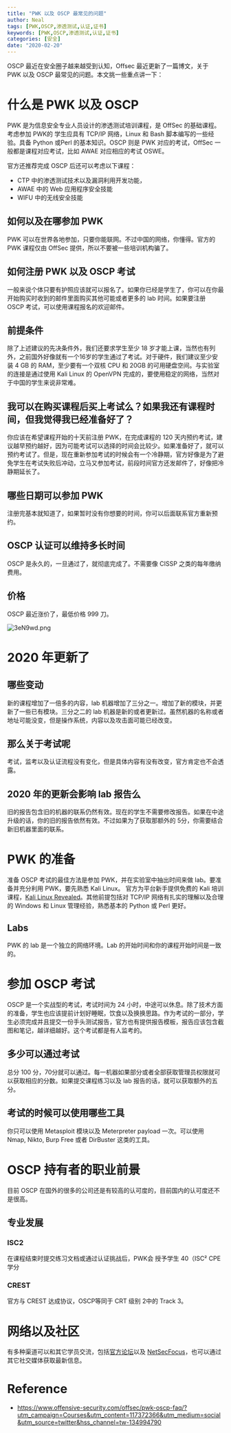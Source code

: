 ```yaml
---
title: "PWK 以及 OSCP 最常见的问题"
author: Neal
tags: [PWK,OSCP,渗透测试,认证,证书]
keywords: [PWK,OSCP,渗透测试,认证,证书]
categories: [安全]
date: "2020-02-20" 
---
```


OSCP 最近在安全圈子越来越受到认知，Offsec 最近更新了一篇博文，关于 PWK 以及 OSCP 最常见的问题。本文挑一些重点讲一下：

# 什么是 PWK 以及 OSCP

PWK 是为信息安全专业人员设计的渗透测试培训课程，是 OffSec 的基础课程。考虑参加 PWK的 学生应具有 TCP/IP 网络，Linux 和 Bash 脚本编写的一些经验。具备 Python 或Perl 的基本知识。OSCP 则是 PWK 对应的考试，OffSec 一般都是课程对应考试，比如 AWAE 对应相应的考试 OSWE。

官方还推荐完成 OSCP 后还可以考虑以下课程：

* CTP 中的渗透测试技术以及漏洞利用开发功能，
* AWAE 中的 Web 应用程序安全技能
* WIFU 中的无线安全技能

## 如何以及在哪参加 PWK

PWK 可以在世界各地参加，只要你能联网。不过中国的网络，你懂得。官方的 PWK 课程仅由 OffSec 提供，所以不要被一些培训机构骗了。

## 如何注册 PWK 以及 OSCP 考试

一般来说个体只要有护照应该就可以报名了。如果你已经是学生了，你可以在你最开始购买时收到的邮件里面购买其他可能或者更多的 lab 时间。如果要注册 OSCP 考试，可以使用课程报名的欢迎邮件。

## 前提条件

除了上述建议的先决条件外，我们还要求学生至少 18 岁才能上课，当然也有列外，之前国外好像就有一个16岁的学生通过了考试。对于硬件，我们建议至少安装 4 GB 的 RAM，至少要有一个双核 CPU 和 20GB 的可用硬盘空间。与实验室的连接是通过使用 Kali Linux 的 OpenVPN 完成的，要使用稳定的网络，当然对于中国的学生来说非常难。

## 我可以在购买课程后买上考试么？如果我还有课程时间，但我觉得我已经准备好了？

你应该在希望课程开始的十天前注册 PWK，在完成课程的 120 天内预约考试，建议越早预约越好，因为可能考试可以选择的时间会比较少。如果准备好了，就可以预约考试了。但是，现在重新参加考试的时候会有一个冷静期，官方好像是为了避免学生在考试失败后冲动，立马又参加考试，前段时间官方还发邮件了，好像把冷静期延长了。

## 哪些日期可以参加 PWK

注册完基本就知道了，如果暂时没有你想要的时间，你可以后面联系官方重新预约。

## OSCP 认证可以维持多长时间

OSCP 是永久的，一旦通过了，就彻底完成了。不需要像 CISSP 之类的每年缴纳费用。

## 价格

OSCP 最近涨价了，最低价格 999 刀。

![3eN9wd.png](https://s2.ax1x.com/2020/02/20/3eN9wd.png)

# 2020 年更新了

## 哪些变动

新的课程增加了一倍多的内容，lab 机器增加了三分之一。增加了新的模块，并更新了一些已有模块。三分之二的 lab 机器是新的或者更新过。虽然机器的名称或者地址可能没变，但是操作系统，内容以及攻击面可能已经改变。

## 那么关于考试呢

考试，监考以及认证流程没有变化，但是具体内容有没有改变，官方肯定也不会透露。

## 2020 年的更新会影响 lab 报告么

旧的报告包含旧的机器的联系仍然有效。现在的学生不需要修改报告。如果在中途升级的话，你的旧的报告依然有效。不过如果为了获取那额外的 5分，你需要结合新旧机器里面的联系。

# PWK 的准备

准备 OSCP 考试的最佳方法是参加 PWK，并在实验室中抽出时间来做 lab。要准备并充分利用 PWK，要先熟悉 Kali Linux。 官方为平台新手提供免费的 Kali 培训课程，[Kali Linux Revealed](https://kali.training/)。其他前提包括对 TCP/IP 网络有扎实的理解以及合理的 Windows 和 Linux 管理经验，熟悉基本的 Python 或 Perl 更好。

## Labs

PWK 的 lab 是一个独立的网络环境。Lab 的开始时间和你的课程开始时间是一致的。

# 参加 OSCP 考试

OSCP 是一个实战型的考试，考试时间为 24 小时，中途可以休息。除了技术方面的准备，学生也应该提前计划好睡眠，饮食以及换换思路。作为考试的一部分，学生必须完成并且提交一份手头测试报告，官方也有提供报告模板，报告应该包含截图和笔记，越详细越好。这个考试都是有人监考的。

## 多少可以通过考试

总分 100 分，70分就可以通过。每一机器如果部分或者全部获取管理员权限就可以获取相应的分数。如果提交课程练习以及 lab 报告的话，就可以获取额外的五分。

## 考试的时候可以使用哪些工具

你只可以使用 Metasploit 模块以及 Meterpreter payload 一次。可以使用 Nmap, Nikto, Burp Free 或者 DirBuster 这类的工具。

# OSCP 持有者的职业前景

目前 OSCP 在国外的很多的公司还是有较高的认可度的，目前国内的认可度还不是很高。


## 专业发展

### ISC2

在课程结束时提交练习文档或通过认证挑战后，PWK会 授予学生 40（ISC² CPE 学分

### CREST 

官方与 CREST 达成协议，OSCP等同于 CRT 级别 2中的 Track 3。

# 网络以及社区

有多种渠道可以和其它学员交流，包括[官方论坛](https://forums.offensive-security.com/)以及 [NetSecFocus](https://mm.netsecfocus.com/join/)，也可以通过其它社交媒体获取最新信息。

# Reference

* https://www.offensive-security.com/offsec/pwk-oscp-faq/?utm_campaign=Courses&utm_content=117372366&utm_medium=social&utm_source=twitter&hss_channel=tw-134994790

